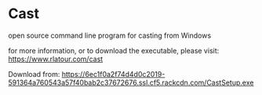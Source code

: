 # Cast
 open source command line program for casting from Windows
 
 for more information, or to download the executable, please visit:
 https://www.rlatour.com/cast
 
Download from:
https://6ec1f0a2f74d4d0c2019-591364a760543a57f40bab2c37672676.ssl.cf5.rackcdn.com/CastSetup.exe
